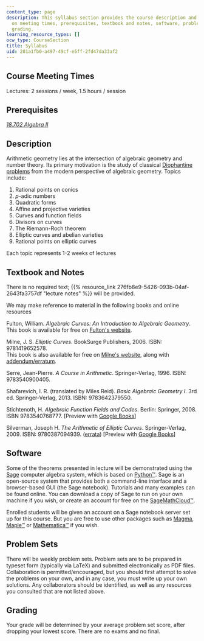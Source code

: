 ```yaml
---
content_type: page
description: This syllabus section provides the course description and information
  on meeting times, prerequisites, textbook and notes, software, problem sets, and
  grading.
learning_resource_types: []
ocw_type: CourseSection
title: Syllabus
uid: 281a1fb0-a497-49cf-e5ff-2fd47da33af2
---
```


Course Meeting Times
--------------------

Lectures: 2 sessions / week, 1.5 hours / session

Prerequisites
-------------

[_18.702 Algebra II_](/courses/18-702-algebra-ii-spring-2011)

Description
-----------

Arithmetic geometry lies at the intersection of algebraic geometry and number theory. Its primary motivation is the study of classical [Diophantine problems](http://en.wikipedia.org/wiki/Diophantine_equation) from the modern perspective of algebraic geometry. Topics include:

1.  Rational points on conics
2.  _p_\-adic numbers
3.  Quadratic forms
4.  Affine and projective varieties
5.  Curves and function fields
6.  Divisors on curves
7.  The Riemann-Roch theorem
8.  Elliptic curves and abelian varieties
9.  Rational points on elliptic curves

Each topic represents 1-2 weeks of lectures

Textbook and Notes
------------------

There is no required text; {{% resource_link 276fb8e9-5426-093b-04af-2643fa3757df "lecture notes" %}} will be provided.

We may make reference to material in the following books and online resources

Fulton, William. _Algebraic Curves: An Introduction to Algebraic Geometry_.  
This book is available for free on [Fulton's website](http://www.math.lsa.umich.edu/~wfulton/CurveBook.pdf).

Milne, J. S. _Elliptic Curves_. BookSurge Publishers, 2006. ISBN: 9781419652578.  
This book is also available for free on [Milne's website](http://www.jmilne.org/math/Books/ectext.html), along with [addendum/erratum](http://www.jmilne.org/math/Books/add/EC2006.pdf).

Serre, Jean-Pierre. _A Course in Arithmetic_. Springer-Verlag, 1996. ISBN: 9783540900405.

Shafarevich, I. R. (translated by Miles Reid). _Basic Algebraic Geometry I_. 3rd ed. Springer-Verlag, 2013. ISBN: 9783642379550.

Stichtenoth, H. _Algebraic Function Fields and Codes_. Berlin: Springer, 2008. ISBN 9783540768777. \[Preview with [Google Books](http://books.google.com/books?id=rLTXgNfa4pwC&printsec=frontcover)\]

Silverman, Joseph H. _The Arithmetic of Elliptic Curves_. Springer-Verlag, 2009. ISBN: 9780387094939. ([errata](http://www.math.brown.edu/~jhs/AEC/AECErrata.pdf)) \[Preview with [Google Books](http://books.google.com/books?id=Z90CA_EUCCkC&pg=PAfrontcover)\]

Software
--------

Some of the theorems presented in lecture will be demonstrated using the [Sage](http://sagemath.org/) computer algebra system, which is based on [Python™](http://www.python.org/). Sage is an open-source system that provides both a command-line interface and a browser-based GUI (the Sage notebook). Tutorials and many examples can be found online. You can download a copy of Sage to run on your own machine if you wish, or create an account for free on the [SageMathCloud™](https://cloud.sagemath.com/?utm_source=sagemath.org&utm_medium=banner).

Enrolled students will be given an account on a Sage notebook server set up for this course. But you are free to use other packages such as [Magma](http://magma.maths.usyd.edu.au/magma/), [Maple™](http://www.maplesoft.com/products/maple/) or [Mathematica™](http://www.wolfram.com/mathematica/) if you wish.

Problem Sets
------------

There will be weekly problem sets. Problem sets are to be prepared in typeset form (typically via LaTeX) and submitted electronically as PDF files. Collaboration is permitted/encouraged, but you should first attempt to solve the problems on your own, and in any case, you must write up your own solutions. Any collaborators should be identified, as well as any resources you consulted that are not listed above.

Grading
-------

Your grade will be determined by your average problem set score, after dropping your lowest score. There are no exams and no final.